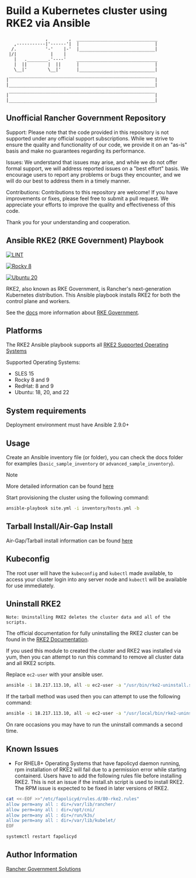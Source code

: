 Build a Kubernetes cluster using RKE2 via Ansible
=========
```
               ,        ,  _______________________________
   ,-----------|'------'|  |                             |
  /.           '-'    |-'  |_____________________________|
 |/|             |    |
   |   .________.'----'    _______________________________
   |  ||        |  ||      |                             |
   \__|'        \__|'      |_____________________________|

|‾‾‾‾‾‾‾‾‾‾‾‾‾‾‾‾‾‾‾‾‾‾‾‾‾‾‾‾‾‾‾‾‾‾‾‾‾‾‾‾‾‾‾‾‾‾‾‾‾‾‾‾‾‾‾‾|
|________________________________________________________|

|‾‾‾‾‾‾‾‾‾‾‾‾‾‾‾‾‾‾‾‾‾‾‾‾‾‾‾‾‾‾‾‾‾‾‾‾‾‾‾‾‾‾‾‾‾‾‾‾‾‾‾‾‾‾‾‾|
|________________________________________________________|
```

Unofficial Rancher Government Repository
---------

Support: Please note that the code provided in this repository is not supported under any official support subscriptions. While we strive to ensure the quality and functionality of our code, we provide it on an "as-is" basis and make no guarantees regarding its performance.

Issues: We understand that issues may arise, and while we do not offer formal support, we will address reported issues on a "best effort" basis. We encourage users to report any problems or bugs they encounter, and we will do our best to address them in a timely manner.

Contributions: Contributions to this repository are welcome! If you have improvements or fixes, please feel free to submit a pull request. We appreciate your efforts to improve the quality and effectiveness of this code.

Thank you for your understanding and cooperation.

Ansible RKE2 (RKE Government) Playbook
---------
[![LINT](https://github.com/rancherfederal/rke2-ansible/actions/workflows/lint.yml/badge.svg)](https://github.com/rancherfederal/rke2-ansible/actions/workflows/lint.yml?query=branch%3Amain)

[![Rocky 8](https://github.com/rancherfederal/rke2-ansible/actions/workflows/rocky8.yml/badge.svg)](https://github.com/rancherfederal/rke2-ansible/actions/workflows/rocky8.yml?query=branch%3Amain)

[![Ubuntu 20](https://github.com/rancherfederal/rke2-ansible/actions/workflows/ubuntu20.yml/badge.svg)](https://github.com/rancherfederal/rke2-ansible/actions/workflows/ubuntu20.yml?query=branch%3Amain)

RKE2, also known as RKE Government, is Rancher's next-generation Kubernetes distribution. This Ansible playbook installs RKE2 for both the control plane and workers.

See the [docs](https://docs.rke2.io/) more information about [RKE Government](https://docs.rke2.io/).


Platforms
---------
The RKE2 Ansible playbook supports all [RKE2 Supported Operating Systems](https://docs.rke2.io/install/requirements/#operating-systems)

Supported Operating Systems:
- SLES 15
- Rocky 8 and 9
- RedHat: 8 and 9
- Ubuntu: 18, 20, and 22


System requirements
-------------------
Deployment environment must have Ansible 2.9.0+

Usage
-----
Create an Ansible inventory file (or folder), you can check the docs folder for examples (`basic_sample_inventory` or `advanced_sample_inventory`).

> [!NOTE]  
> More detailed information can be found [here](./docs/README.md)

Start provisioning the cluster using the following command:
```bash
ansible-playbook site.yml -i inventory/hosts.yml -b
```  


Tarball Install/Air-Gap Install  
-------------------------------  
Air-Gap/Tarball install information can be found [here](./docs/tarball_install.md)


Kubeconfig
----------
The root user will have the `kubeconfig` and `kubectl` made available, to access your cluster login into any server node and `kubectl` will be available for use immediately. 


Uninstall RKE2  
---------------  
    Note: Uninstalling RKE2 deletes the cluster data and all of the scripts.
The official documentation for fully uninstalling the RKE2 cluster can be found in the [RKE2 Documentation](https://docs.rke2.io/install/uninstall/).

If you used this module to created the cluster and RKE2 was installed via yum, then you can attempt to run this command to remove all cluster data and all RKE2 scripts.

Replace `ec2-user` with your ansible user.
```bash
ansible -i 18.217.113.10, all -u ec2-user -a "/usr/bin/rke2-uninstall.sh"
```

If the tarball method was used then you can attempt to use the following command:
```bash
ansible -i 18.217.113.10, all -u ec2-user -a "/usr/local/bin/rke2-uninstall.sh"
```
On rare occasions you may have to run the uninstall commands a second time.

Known Issues
------------------
- For RHEL8+ Operating Systems that have fapolicyd daemon running, rpm installation of RKE2 will fail due to a permission error while starting containerd. Users have to add the following rules file before installing RKE2. This is not an issue if the install.sh script is used to install RKE2. The RPM issue is expected to be fixed in later versions of RKE2.
```bash
cat <<-EOF >>"/etc/fapolicyd/rules.d/80-rke2.rules"
allow perm=any all : dir=/var/lib/rancher/
allow perm=any all : dir=/opt/cni/
allow perm=any all : dir=/run/k3s/
allow perm=any all : dir=/var/lib/kubelet/
EOF

systemctl restart fapolicyd

```


Author Information
------------------

[Rancher Government Solutions](https://ranchergovernment.com/)
